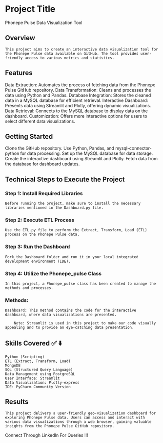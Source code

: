 # Project Title

Phonepe Pulse Data Visualization Tool

## Overview

    This project aims to create an interactive data visualization tool for the Phonepe Pulse data available on GitHub. The tool provides user-friendly access to various metrics and statistics.


## Features

   Data Extraction: Automates the process of fetching data from the Phonepe Pulse GitHub repository.
   Data Transformation: Cleans and processes the data using Python and Pandas.
   Database Integration: Stores the cleaned data in a MySQL database for efficient retrieval.
   Interactive Dashboard: Presents data using Streamlit and Plotly, offering dynamic visualizations.
   Data Retrieval: Connects to the MySQL database to display data on the dashboard.
   Customization: Offers more interactive options for users to select different data visualizations.


## Getting Started
    
Clone the GitHub repository.
Use Python, Pandas, and mysql-connector-python for data processing.
Set up the MySQL database for data storage.
Create the interactive dashboard using Streamlit and Plotly.
Fetch data from the database for dashboard updates.

## Technical Steps to Execute the Project

### Step 1: Install Required Libraries

    Before running the project, make sure to install the necessary libraries mentioned in the Dashboard.py file.

### Step 2: Execute ETL Process

    Use the ETL.py file to perform the Extract, Transform, Load (ETL) process on the Phonepe Pulse data.

### Step 3: Run the Dashboard

    Fork the Dashboard folder and run it in your local integrated development environment (IDE).

### Step 4: Utilize the Phonepe_pulse Class

    In this project, a Phonepe_pulse class has been created to manage the methods and processes.

### Methods:

    Dashboard: This method contains the code for the interactive dashboard, where data visualizations are presented.

        Note: Streamlit is used in this project to make our code visually appealing and to provide an eye-catching data presentation.

## Skills Covered ✅ ⬇️

    Python (Scripting)
    ETL (Extract, Transform, Load)
    MongoDB
    SQL (Structured Query Language)
    Data Management using PostgreSQL
    User Interface: Streamlit
    Data Visualization: Plotly-express
    IDE: PyCharm Community Version

## Results

    This project delivers a user-friendly geo-visualization dashboard for exploring Phonepe Pulse data. Users can access and interact with various data visualizations through a web browser, gaining valuable insights from the Phonepe Pulse GitHub repository.

Connect Through LinkedIn For Queries !!!


